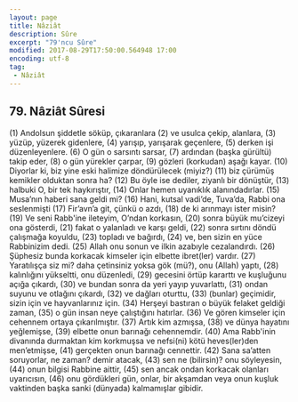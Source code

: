 ```yaml
---
layout: page
title: Nâziât
description: Sûre
excerpt: "79'ncu Sûre"
modified: 2017-08-29T17:50:00.564948 17:00
encoding: utf-8
tag: 
 - Nâziât
---
```


## 79. Nâziât Sûresi

(1) Andolsun şiddetle söküp, çıkaranlara
(2) ve usulca çekip, alanlara, 
(3) yüzüp, yüzerek gidenlere,
(4) yarışıp, yarışarak geçenlere,
(5) derken işi düzenleyenlere.
(6) O gün o sarsıntı sarsar,
(7) ardından (başka gürültü) takip eder,
(8) o gün yürekler çarpar,
(9) gözleri (korkudan) aşağı kayar.
(10) Diyorlar ki, biz yine eski halimize döndürülecek (miyiz?)
(11) biz çürümüş kemikler olduktan sonra ha?
(12) Bu öyle ise dediler, ziyanlı bir dönüştür,
(13) halbuki O, bir tek haykırıştır,
(14) Onlar hemen uyanıklık alanındadırlar.
(15) Musa’nın haberi sana geldi mi?
(16) Hani, kutsal vadi’de, Tuva’da, Rabbi ona seslenmişti 
(17) Fir’avn’a git, çünkü o azdı,
(18) de ki arınmayı ister misin?
(19) Ve seni Rabb'ine ileteyim, O’ndan korkasın, 
(20) sonra büyük mu’cizeyi ona gösterdi, 
(21) fakat o yalanladı ve karşı geldi,
(22) sonra sırtını döndü çalışmağa koyuldu,
(23) topladı ve bağırdı,
(24) ve, ben sizin en yüce Rabbinizim dedi.
(25) Allah onu sonun ve ilkin azabıyle cezalandırdı.
(26) Şüphesiz bunda korkacak kimseler için elbette ibret(ler) vardır.
(27) Yaratılışça siz mi? daha çetinsiniz yoksa gök (mü?), onu (Allah) yaptı,
(28) kalınlığını yükseltti, onu düzenledi,
(29) gecesini örtüp kararttı ve kuşluğunu açığa çıkardı, 
(30) ve bundan sonra da yeri yayıp yuvarlattı,
(31) ondan suyunu ve otlağını çıkardı,
(32) ve dağları oturttu,
(33) (bunlar) geçimidir, sizin için ve hayvanlarınız için.
(34) Herşeyi bastıran o büyük felaket geldiği zaman,
(35) o gün insan neye çalıştığını hatırlar.
(36) Ve gören kimseler için cehennem ortaya çıkarılmıştır. 
(37) Artık kim azmışsa,
(38) ve dünya hayatını yeğlemişse, 
(39) elbette onun barınağı cehennemdir.
(40) Ama Rabb'inin divanında durmaktan kim korkmuşsa ve nefsi(ni) kötü heves(ler)den men’etmişse, 
(41) gerçekten onun barınağı cennettir.
(42) Sana sa’atten soruyorlar, ne zaman? demir atacak,
(43) sen ne (bilirsin)? onu söyleyesin,
(44) onun bilgisi Rabbine aittir,
(45) sen ancak ondan korkacak olanları uyarıcısın,
(46) onu gördükleri gün, onlar, bir akşamdan veya onun kuşluk vaktinden başka sanki (dünyada) kalmamışlar gibidir.
